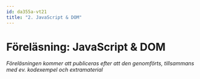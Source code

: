 ```yaml
---
id: da355a-vt21
title: "2. JavaScript & DOM"
---
```


# Föreläsning: JavaScript & DOM

*Föreläsningen kommer att publiceras efter att den genomförts, tillsammans med ev. kodexempel och extramaterial*